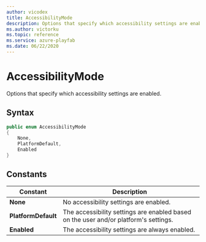 ```yaml
---
author: vicodex
title: AccessibilityMode
description: Options that specify which accessibility settings are enabled.
ms.author: victorku
ms.topic: reference
ms.service: azure-playfab
ms.date: 06/22/2020
---
```


# AccessibilityMode

Options that specify which accessibility settings are enabled.

## Syntax

```csharp
public enum AccessibilityMode
{
    None,
    PlatformDefault,
    Enabled
}
```

## Constants

| **Constant** | **Description** |
| --- | --- |
| **None** | No accessibility settings are enabled. |
| **PlatformDefault** | The accessibility settings are enabled based on the user and/or platform's settings. |
| **Enabled** | The accessibility settings are always enabled. |
